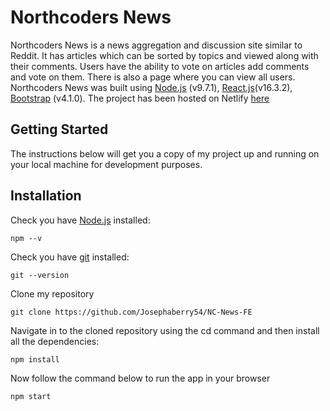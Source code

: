 # Northcoders News

Northcoders News is a news aggregation and discussion site similar to Reddit. It has articles which can be sorted by topics and viewed along with their comments. Users have the ability to vote on articles add comments and vote on them. There is also a page where you can view all users.
Northcoders News was built using [Node.js](https://nodejs.org/en/) (v9.7.1), [React.js](https://reactjs.org/)(v16.3.2), [Bootstrap](https://getbootstrap.com/) (v4.1.0). The project has been hosted on Netlify [here]()

## Getting Started

The instructions below will get you a copy of my project up and running on your local machine for development purposes.

## Installation

Check you have [Node.js](https://nodejs.org/en/) installed:

```
npm --v
```

Check you have [git](https://git-scm.com/downloads) installed:

```
git --version
```

Clone my repository

```
git clone https://github.com/Josephaberry54/NC-News-FE
```

Navigate in to the cloned repository using the cd command and then install all the dependencies:

```
npm install
```

Now follow the command below to run the app in your browser

```
npm start
```
